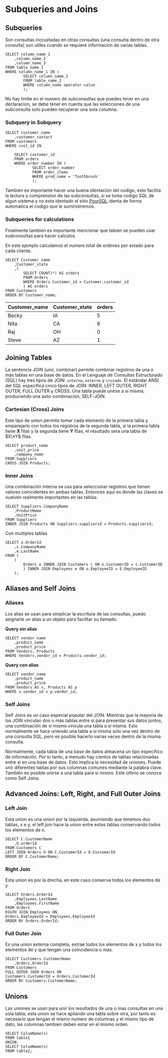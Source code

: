 # Subqueries and Joins

## Subqueries
Son consultas incrustadas en otras consultas (una consulta dentro de otra consulta) son utiles cuando se requiere informacion de varias tablas.
~~~~Mysql
SELECT column_name_1
	,column_name_2
	,column_name_3
FROM table_name_1
WHERE column_name_1 IN (
		SELECT column_name_1
		FROM table_name_2
		WHERE column_name operator value
		);
~~~~
No hay limite en el numero de subconsultas que puedes tener en una declaracion, se debe tener en cuenta que las selecciones de una subconsulta solo pueden recuperar una sola columna.

### Subquery in Subquery
~~~~Mysql
SELECT customer_name
	,customer_contact
FROM customers
WHERE cust_id IN

    SELECT customer_id
    FROM orders
    WHERE order_number IN (
		    SELECT order_number
		    FROM order_items
		    WHERE prod_name = 'Toothbrush'
		    );
~~~~

Tambien es importante hacer una buena identacion del codigo, esto facilita la lectura y comprension de las subconsultas, si se toma codigo SQL de algun sistema y no esta identado el sitio [PoorSQL](https://poorsql.com/) identa de forma automatica el codigo que le suministremos.

### Subqueries for calculations
Finalmente tambien es importante mencionar que tabien se pueden usar sudconsultas para hacer calculos.

En este ejemplo calculamos el numero total de ordenes por estado para cada cliente.
~~~~Mysql
SELECT Customer_name
	,Customer_state
	,(
		SELECT COUNT(*) AS orders
		FROM Orders
		WHERE Orders.Customer_id = Customer.customer_id
		) AS orders
FROM Customers
ORDER BY Customer_name;
~~~~
| Customer_name | Customer_state | orders |
| ------------- | -------------- | ------ |
| Becky		| IA		 | 5	  |
| Nita		| CA		 | 6	  |
| Raj		| OH		 | 0	  |
| Steve		| AZ		 | 1	  |


## Joining Tables
La sentencia JOIN (unir, combinar) permite combinar registros de una o más tablas en una base de datos. En el Lenguaje de Consultas Estructurado (SQL) hay tres tipos de JOIN: `interno`, `externo` y `cruzado`. El estándar ANSI del SQL especifica cinco tipos de JOIN: INNER, LEFT OUTER, RIGHT OUTER, FULL OUTER y CROSS. Una tabla puede unirse a sí misma, produciendo una auto-combinación, SELF-JOIN.

### Cartesian (Cross) Joins
Este tipo de union permite tomar cada elemento de la primera tabla y emparejarlo con todos los registros de la segunda tabla, si la primera tabla tiene **X** filas y la segunda tiene **Y** filas, el resultado sera una tabla de $X\*Y$ filas.

~~~~Mysql
SELECT product_name
	,unit_price
	,company_name
FROM Suppliers
CROSS JOIN Products;
~~~~

### Inner Joins
Una combinación interna se usa para seleccionar registros que tienen valores coincidentes en ambas tablas. Entonces aquí es donde las claves se vuelven realmente importantes en las tablas.

~~~~Mysql
SELECT Suppliers.CompanyName
	,ProductName
	,UnitPrice
FROM Suppliers
INNER JOIN Products ON Suppliers.supplierid = Products.supplierid;
~~~~

Con multiples tablas

~~~~Mysql
SELECT o.OrderId
	,c.CompanyName
	,e.LastName
FROM (
	(
		Orders o INNER JOIN Customers c ON o.CustomerID = c.CustomerID
		) INNER JOIN Employees e ON o.EmployeeID = E.EmployeeID
	);
~~~~

## Aliases and Self Joins
### Aliases
Los alias se usan para simplicar la escritura de las consultas, puedo asignarle un alias a un objeto para facilitar su llamado.

**Query sin alias**
~~~~Mysql
SELECT vendor_name
	,product_name
	,product_price
FROM Vendors, Products
WHERE Vendors.vendor_id = Products.vendor_id;
~~~~

**Query con alias**
~~~~Mysql
SELECT vendor_name
	,product_name
	,product_price
FROM Vendors AS v, Products AS p
WHERE v.vendor_id = p.vendor_id;
~~~~

### Self Joins
Self Joins es un caso especial popular del JOIN. Mientras que la mayoría de los JOIN vinculan dos o más tablas entre sí para presentar sus datos juntos, una combinación de sí mismo vincula una tabla a sí misma. Esto normalmente se hace uniendo una tabla a sí misma solo una vez dentro de una consulta SQL, pero es posible hacerlo varias veces dentro de la misma consulta.

Normalmente, cada tabla de una base de datos almacena un tipo específico de información. Por lo tanto, a menudo hay cientos de tablas relacionadas entre sí en una base de datos. Esto implica la necesidad de uniones. Puede unir diferentes tablas por sus columnas comunes mediante la palabra clave. También es posible unirse a una tabla para sí mismo. Este último se conoce como Self Joins.

## Advanced Joins: Left, Right, and Full Outer Joins
### Left Join
Esta union es una union por la izquierda, asumiendo que tenemos dos tablas, x e y, el left join hace la union entre estas tablas conservando todos los elementos de x.
~~~~Mysql
SELECT C.CustomerName
	,O.orderId
FROM Customers C
LEFT JOIN Orders O ON C.CustomerId = O.CustomerId
ORDER BY C.CustomerName;
~~~~

### Right Join
Esta union es por la drecha, en este caso conserva todos los elementos de y.
~~~~Mysql
SELECT Orders.OrderId
	,Employees.LastName
	,Employees.FirstName
FROM Orders
RIGTH JOIN Employees ON 
Orders.EmployeeId = Employees.EmployeeId
ORDER BY Orders.OrderId;
~~~~

### Full Outer Join
Es una union externa completa, extrae todos los elementos de x y todos los elementos de y que tengan una coincidencia o mas.
~~~~Mysql
SELECT Customers.CustomerName
	,Orders.OrderId
FROM Customers
FULL OUTER JOIN Orders ON 
Customers.CustomerId = Orders.CustomerId
ORDER BY Customers.CustomerName;
~~~~

## Unions
Las uniones se usan para unir los resultados de una o mas consultas en una sola tabla, esta union se hace apilando una tabla sobre otra, por tanto es necesario que tengan el mismo numero de columnas y el mismo tipo de dato, las columnas tambien deben estar en el mismo orden.
~~~~Mysql
SELECT ColumName(s)
FROM table1
UNION
SELECT ColumName(s)
FROM table2;
~~~~





